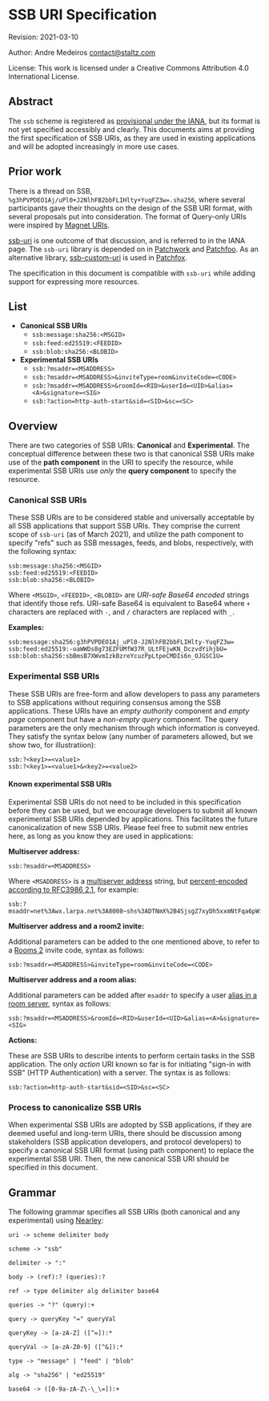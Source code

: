 # SSB URI Specification

Revision: 2021-03-10

Author: Andre Medeiros contact@staltz.com

License: This work is licensed under a Creative Commons Attribution 4.0 International License.

## Abstract

The `ssb` scheme is registered as [provisional under the IANA](https://www.iana.org/assignments/uri-schemes/prov/ssb), but its format is not yet specified accessibly and clearly. This documents aims at providing the first specification of SSB URIs, as they are used in existing applications and will be adopted increasingly in more use cases.

## Prior work

There is a thread on SSB, `%g3hPVPDEO1Aj/uPl0+J2NlhFB2bbFLIHlty+YuqFZ3w=.sha256`, where several participants gave their thoughts on the design of the SSB URI format, with several proposals put into consideration. The format of Query-only URIs were inspired by [Magnet URIs](https://www.iana.org/assignments/uri-schemes/prov/magnet).

[ssb-uri](https://github.com/fraction/ssb-uri) is one outcome of that discussion, and is referred to in the IANA page. The `ssb-uri` library is depended on in [Patchwork](https://github.com/ssbc/patchwork/) and [Patchfoo](https://github.com/ssbc/patchfoo). As an alternative library, [ssb-custom-uri](https://git.sr.ht/~soapdog/ssb-custom-uri) is used in [Patchfox](https://github.com/soapdog/patchfox/).

The specification in this document is compatible with `ssb-uri` while adding support for expressing more resources.

## List

- **Canonical SSB URIs**
  - `ssb:message:sha256:<MSGID>`
  - `ssb:feed:ed25519:<FEEDID>`
  - `ssb:blob:sha256:<BLOBID>`
- **Experimental SSB URIs**
  - `ssb:?msaddr=<MSADDRESS>`
  - `ssb:?msaddr=<MSADDRESS>&inviteType=room&inviteCode=<CODE>`
  - `ssb:?msaddr=<MSADDRESS>&roomId=<RID>&userId=<UID>&alias=<A>&signature=<SIG>`
  - `ssb:?action=http-auth-start&sid=<SID>&sc=<SC>`

## Overview

There are two categories of SSB URIs: **Canonical** and **Experimental**. The conceptual difference between these two is that canonical SSB URIs make use of the **path component** in the URI to specify the resource, while experimental SSB URIs use *only* the **query component** to specify the resource.

### Canonical SSB URIs

These SSB URIs are to be considered stable and universally acceptable by all SSB applications that support SSB URIs. They comprise the current scope of `ssb-uri` (as of March 2021), and utilize the path component to specify "refs" such as SSB messages, feeds, and blobs, respectively, with the following syntax:

```
ssb:message:sha256:<MSGID>
ssb:feed:ed25519:<FEEDID>
ssb:blob:sha256:<BLOBID>
```

Where `<MSGID>`, `<FEEDID>`, `<BLOBID>` are *URI-safe Base64 encoded* strings that identify those refs. URI-safe Base64 is equivalent to Base64 where `+` characters are replaced with `-`, and `/` characters are replaced with `_`.

**Examples:**

```
ssb:message:sha256:g3hPVPDEO1Aj_uPl0-J2NlhFB2bbFLIHlty-YuqFZ3w=
ssb:feed:ed25519:-oaWWDs8g73EZFUMfW37R_ULtFEjwKN_DczvdYihjbU=
ssb:blob:sha256:sbBmsB7XWvmIzkBzreYcuzPpLtpeCMDIs6n_OJGSC1U=
```

### Experimental SSB URIs

These SSB URIs are free-form and allow developers to pass any parameters to SSB applications without requiring consensus among the SSB applications. These URIs have an *empty authority* component and *empty page* component but have a *non-empty query* component. The query parameters are the only mechanism through which information is conveyed. They satisfy the syntax below (any number of parameters allowed, but we show two, for illustratiion):

```
ssb:?<key1>=<value1>
ssb:?<key1>=<value1>&<key2>=<value2>
```

#### Known experimental SSB URIs

Experimental SSB URIs do not need to be included in this specification before they can be used, but we encourage developers to submit all known experimental SSB URIs depended by applications. This facilitates the future canonicalization of new SSB URIs. Please feel free to submit new entries here, as long as you know they are used in applications:

**Multiserver address:**

```
ssb:?msaddr=<MSADDRESS>
```

Where `<MSADDRESS>` is a [multiserver address](https://github.com/ssbc/multiserver-address) string, but [percent-encoded according to RFC3986 2.1](https://tools.ietf.org/html/rfc3986#section-2.1), for example:

```
ssb:?msaddr=net%3Awx.larpa.net%3A8008~shs%3ADTNmX%2B4SjsgZ7xyDh5xxmNtFqa6pWi5Qtw7cE8aR9TQ%3D
```

**Multiserver address and a room2 invite:**

Additional parameters can be added to the one mentioned above, to refer to a [Rooms 2](https://github.com/ssb-ngi-pointer/rooms2) invite code, syntax as follows:

```
ssb:?msaddr=<MSADDRESS>&inviteType=room&inviteCode=<CODE>
```

**Multiserver address and a room alias:**

Additional parameters can be added after `msaddr` to specify a user [alias in a room server](https://github.com/ssb-ngi-pointer/rooms2/blob/573cc4b3afc08a4eccaea530104524aa7f60af9f/docs/Alias/Readme.md), syntax as follows:

```
ssb:?msaddr=<MSADDRESS>&roomId=<RID>&userId=<UID>&alias=<A>&signature=<SIG>
```

**Actions:**

These are SSB URIs to describe intents to perform certain tasks in the SSB application. The only *action* URI known so far is for initiating "sign-in with SSB" (HTTP Authentication) with a server. The syntax is as follows:

```
ssb:?action=http-auth-start&sid=<SID>&sc=<SC>
```

### Process to canonicalize SSB URIs

When experimental SSB URIs are adopted by SSB applications, if they are deemed useful and long-term URIs, there should be discussion among stakeholders (SSB application developers, and protocol developers) to specify a canonical SSB URI format (using path component) to replace the experimental SSB URI. Then, the new canonical SSB URI should be specified in this document.

## Grammar

The following grammar specifies all SSB URIs (both canonical and any experimental) using [Nearley](https://nearley.js.org):

```nearley
uri -> scheme delimiter body

scheme -> "ssb"

delimiter -> ":"

body -> (ref):? (queries):?

ref -> type delimiter alg delimiter base64

queries -> "?" (query):+

query -> queryKey "=" queryVal

queryKey -> [a-zA-Z] ([^=]):*

queryVal -> [a-zA-Z0-9] ([^&]):*

type -> "message" | "feed" | "blob"

alg -> "sha256" | "ed25519"

base64 -> ([0-9a-zA-Z\-\_\=]):+
```